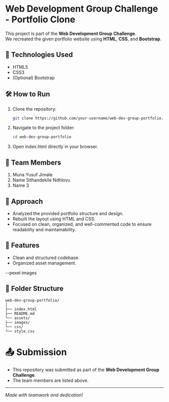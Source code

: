 # Web Development Group Challenge - Portfolio Clone

This project is part of the **Web Development Group Challenge**.  
We recreated the given portfolio website using **HTML**, **CSS**, and **Bootstrap**.

## 📌 Technologies Used
- HTML5
- CSS3
- (Optional) Bootstrap

## 🛠️ How to Run
1. Clone the repository:
   ```bash
   git clone https://github.com/your-username/web-dev-group-portfolio.git
2. Navigate to the project folder:
   ```bash
   cd web-dev-group-portfolio
3. Open index.html directly in your browser.

## 👥 Team Members
1. Muna Yusuf Jimale
2. Name Sithandekile Ndhlovu
3. Name 3

## 🧠 Approach 
- Analyzed the provided portfolio structure and design.
- Rebuilt the layout using HTML and CSS.
- Focused on clean, organized, and well-commented code to ensure readability and maintainability.

## 🚀 Features
- Clean and structured codebase.
- Organized asset management.

--pexel images

## 📂 Folder Structure
```
web-dev-group-portfolio/
│
├── index.html
├── README.md
└── assets/
├── images/
└── css/
└── style.css
```

# 📤 Submission
- This repository was submitted as part of the **Web Development Group Challenge**.
- The team members are listed above.

---

_Made with teamwork and dedication!_ 
